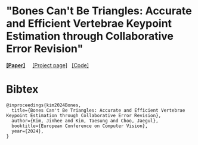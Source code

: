 # "Bones Can't Be Triangles: Accurate and Efficient Vertebrae Keypoint Estimation through Collaborative Error Revision"

[<ins>__[Paper]__</ins>](https://ts-kim.github.io/KeyBot/) &nbsp; 
&nbsp; 
[[Project page]](https://ts-kim.github.io/KeyBot/)
&nbsp; 
[[Code]]([https://ts-kim.github.io/KeyBot/](https://github.com/seharanul17/keybot/))

# Bibtex
```
@inproceedings{kim2024Bones,
  title={Bones Can't Be Triangles: Accurate and Efficient Vertebrae Keypoint Estimation through Collaborative Error Revision},
  author={Kim, Jinhee and Kim, Taesung and Choo, Jaegul},
  booktitle={European Conference on Computer Vision},
  year={2024},
}
```
